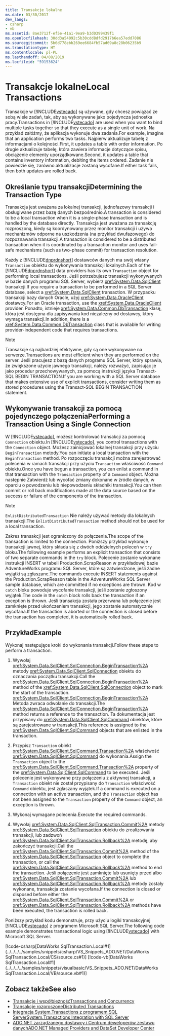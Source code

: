 ```yaml
---
title: Transakcje lokalne
ms.date: 03/30/2017
dev_langs:
- csharp
- vb
ms.assetid: 8ae3712f-ef5e-41a1-9ea9-b3d0399439f1
ms.openlocfilehash: 30dd3a54092c5b30cdd8dfd2917b6ea57edd7086
ms.sourcegitcommit: 5b6d778ebb269ee6684fb57ad69a8c28b06235b9
ms.translationtype: HT
ms.contentlocale: pl-PL
ms.lasthandoff: 04/08/2019
ms.locfileid: "59153624"
---
```

# <a name="local-transactions"></a><span data-ttu-id="bd275-102">Transakcje lokalne</span><span class="sxs-lookup"><span data-stu-id="bd275-102">Local Transactions</span></span>
<span data-ttu-id="bd275-103">Transakcje w [!INCLUDE[vstecado](../../../../includes/vstecado-md.md)] są używane, gdy chcesz powiązać ze sobą wiele zadań, tak, aby są wykonywane jako pojedyncza jednostka pracy.</span><span class="sxs-lookup"><span data-stu-id="bd275-103">Transactions in [!INCLUDE[vstecado](../../../../includes/vstecado-md.md)] are used when you want to bind multiple tasks together so that they execute as a single unit of work.</span></span> <span data-ttu-id="bd275-104">Na przykład załóżmy, że aplikacja wykonuje dwa zadania.</span><span class="sxs-lookup"><span data-stu-id="bd275-104">For example, imagine that an application performs two tasks.</span></span> <span data-ttu-id="bd275-105">Najpierw aktualizuje tabelę z informacjami o kolejności.</span><span class="sxs-lookup"><span data-stu-id="bd275-105">First, it updates a table with order information.</span></span> <span data-ttu-id="bd275-106">Po drugie aktualizuje tabelę, która zawiera informacje dotyczące spisu, obciążenie elementy uporządkowane.</span><span class="sxs-lookup"><span data-stu-id="bd275-106">Second, it updates a table that contains inventory information, debiting the items ordered.</span></span> <span data-ttu-id="bd275-107">Zadanie nie powiedzie się, zarówno aktualizacje zostaną wycofane.</span><span class="sxs-lookup"><span data-stu-id="bd275-107">If either task fails, then both updates are rolled back.</span></span>  
  
## <a name="determining-the-transaction-type"></a><span data-ttu-id="bd275-108">Określanie typu transakcji</span><span class="sxs-lookup"><span data-stu-id="bd275-108">Determining the Transaction Type</span></span>  
 <span data-ttu-id="bd275-109">Transakcja jest uważana za lokalnej transakcji, jednofazowy transakcji i obsługiwane przez bazę danych bezpośrednio.</span><span class="sxs-lookup"><span data-stu-id="bd275-109">A transaction is considered to be a local transaction when it is a single-phase transaction and is handled by the database directly.</span></span> <span data-ttu-id="bd275-110">Transakcja jest uważana za transakcję rozproszoną, kiedy są koordynowany przez monitor transakcji i używa mechanizmów odporne na uszkodzenia (na przykład dwufazowego) do rozpoznawania transakcji.</span><span class="sxs-lookup"><span data-stu-id="bd275-110">A transaction is considered to be a distributed transaction when it is coordinated by a transaction monitor and uses fail-safe mechanisms (such as two-phase commit) for transaction resolution.</span></span>  
  
 <span data-ttu-id="bd275-111">Każdy z [!INCLUDE[dnprdnshort](../../../../includes/dnprdnshort-md.md)] dostawców danych ma swój własny `Transaction` obiektu do wykonywania transakcji lokalnych.</span><span class="sxs-lookup"><span data-stu-id="bd275-111">Each of the [!INCLUDE[dnprdnshort](../../../../includes/dnprdnshort-md.md)] data providers has its own `Transaction` object for performing local transactions.</span></span> <span data-ttu-id="bd275-112">Jeśli potrzebujesz transakcji wykonywanych w bazie danych programu SQL Server, wybierz <xref:System.Data.SqlClient> transakcji.</span><span class="sxs-lookup"><span data-stu-id="bd275-112">If you require a transaction to be performed in a SQL Server database, select a <xref:System.Data.SqlClient> transaction.</span></span> <span data-ttu-id="bd275-113">W przypadku transakcji bazy danych Oracle, użyj <xref:System.Data.OracleClient> dostawcy.</span><span class="sxs-lookup"><span data-stu-id="bd275-113">For an Oracle transaction, use the <xref:System.Data.OracleClient> provider.</span></span> <span data-ttu-id="bd275-114">Ponadto, istnieje <xref:System.Data.Common.DbTransaction> klasę, która jest dostępna dla zapisywania kod niezależny od dostawcy, który wymaga transakcji.</span><span class="sxs-lookup"><span data-stu-id="bd275-114">In addition, there is a <xref:System.Data.Common.DbTransaction> class that is available for writing provider-independent code that requires transactions.</span></span>  
  
> [!NOTE]
> <span data-ttu-id="bd275-115">Transakcje są najbardziej efektywne, gdy są one wykonywane na serwerze.</span><span class="sxs-lookup"><span data-stu-id="bd275-115">Transactions are most efficient when they are performed on the server.</span></span> <span data-ttu-id="bd275-116">Jeśli pracujesz z bazą danych programu SQL Server, który sprawia, że zwiększone użycie jawnego transakcji, należy rozważyć, zapisując je jako procedur przechowywanych, za pomocą instrukcji języka Transact-SQL BEGIN TRANSACTION.</span><span class="sxs-lookup"><span data-stu-id="bd275-116">If you are working with a SQL Server database that makes extensive use of explicit transactions, consider writing them as stored procedures using the Transact-SQL BEGIN TRANSACTION statement.</span></span>
  
## <a name="performing-a-transaction-using-a-single-connection"></a><span data-ttu-id="bd275-117">Wykonywanie transakcji za pomocą pojedynczego połączenia</span><span class="sxs-lookup"><span data-stu-id="bd275-117">Performing a Transaction Using a Single Connection</span></span>  
 <span data-ttu-id="bd275-118">W [!INCLUDE[vstecado](../../../../includes/vstecado-md.md)], możesz kontrolować transakcji za pomocą `Connection` obiektu.</span><span class="sxs-lookup"><span data-stu-id="bd275-118">In [!INCLUDE[vstecado](../../../../includes/vstecado-md.md)], you control transactions with the `Connection` object.</span></span> <span data-ttu-id="bd275-119">Możesz zainicjować lokalnej transakcji przy użyciu `BeginTransaction` metody.</span><span class="sxs-lookup"><span data-stu-id="bd275-119">You can initiate a local transaction with the `BeginTransaction` method.</span></span> <span data-ttu-id="bd275-120">Po rozpoczęciu transakcji można zarejestrować polecenia w ramach transakcji przy użyciu `Transaction` właściwość `Command` obiektu.</span><span class="sxs-lookup"><span data-stu-id="bd275-120">Once you have begun a transaction, you can enlist a command in that transaction with the `Transaction` property of a `Command` object.</span></span> <span data-ttu-id="bd275-121">Można następnie Zatwierdź lub wycofać zmiany dokonane w źródle danych, w oparciu o powodzeniu lub niepowodzeniu składniki transakcji.</span><span class="sxs-lookup"><span data-stu-id="bd275-121">You can then commit or roll back modifications made at the data source based on the success or failure of the components of the transaction.</span></span>  
  
> [!NOTE]
>  <span data-ttu-id="bd275-122">`EnlistDistributedTransaction` Nie należy używać metody dla lokalnych transakcji.</span><span class="sxs-lookup"><span data-stu-id="bd275-122">The `EnlistDistributedTransaction` method should not be used for a local transaction.</span></span>  
  
 <span data-ttu-id="bd275-123">Zakres transakcji jest ograniczony do połączenia.</span><span class="sxs-lookup"><span data-stu-id="bd275-123">The scope of the transaction is limited to the connection.</span></span> <span data-ttu-id="bd275-124">Poniższy przykład wykonuje transakcji jawnej, który składa się z dwóch oddzielnych poleceń w `try` bloku.</span><span class="sxs-lookup"><span data-stu-id="bd275-124">The following example performs an explicit transaction that consists of two separate commands in the `try` block.</span></span> <span data-ttu-id="bd275-125">Polecenie zostanie wykonane instrukcji INSERT w tabeli Production.ScrapReason w przykładowej bazie AdventureWorks programu SQL Server, które są zatwierdzone, jeśli żadne wyjątki są zgłaszane.</span><span class="sxs-lookup"><span data-stu-id="bd275-125">The commands execute INSERT statements against the Production.ScrapReason table in the AdventureWorks SQL Server sample database, which are committed if no exceptions are thrown.</span></span> <span data-ttu-id="bd275-126">Kod w `catch` bloku powoduje wycofanie transakcji, jeśli zostanie zgłoszony wyjątek.</span><span class="sxs-lookup"><span data-stu-id="bd275-126">The code in the `catch` block rolls back the transaction if an exception is thrown.</span></span> <span data-ttu-id="bd275-127">Jeśli transakcja została przerwana lub połączenie jest zamknięte przed ukończeniem transakcji, jego zostanie automatycznie wycofana.</span><span class="sxs-lookup"><span data-stu-id="bd275-127">If the transaction is aborted or the connection is closed before the transaction has completed, it is automatically rolled back.</span></span>  
  
## <a name="example"></a><span data-ttu-id="bd275-128">Przykład</span><span class="sxs-lookup"><span data-stu-id="bd275-128">Example</span></span>  
 <span data-ttu-id="bd275-129">Wykonaj następujące kroki do wykonania transakcji.</span><span class="sxs-lookup"><span data-stu-id="bd275-129">Follow these steps to perform a transaction.</span></span>  
  
1.  <span data-ttu-id="bd275-130">Wywołaj <xref:System.Data.SqlClient.SqlConnection.BeginTransaction%2A> metody <xref:System.Data.SqlClient.SqlConnection> obiektu do oznaczania początku transakcji.</span><span class="sxs-lookup"><span data-stu-id="bd275-130">Call the <xref:System.Data.SqlClient.SqlConnection.BeginTransaction%2A> method of the <xref:System.Data.SqlClient.SqlConnection> object to mark the start of the transaction.</span></span> <span data-ttu-id="bd275-131"><xref:System.Data.SqlClient.SqlConnection.BeginTransaction%2A> Metoda zwraca odwołanie do transakcji.</span><span class="sxs-lookup"><span data-stu-id="bd275-131">The <xref:System.Data.SqlClient.SqlConnection.BeginTransaction%2A> method returns a reference to the transaction.</span></span> <span data-ttu-id="bd275-132">Ta dokumentacja jest przypisany do <xref:System.Data.SqlClient.SqlCommand> obiektów, które są zarejestrowane w transakcji.</span><span class="sxs-lookup"><span data-stu-id="bd275-132">This reference is assigned to the <xref:System.Data.SqlClient.SqlCommand> objects that are enlisted in the transaction.</span></span>  
  
2.  <span data-ttu-id="bd275-133">Przypisz `Transaction` obiekt <xref:System.Data.SqlClient.SqlCommand.Transaction%2A> właściwość <xref:System.Data.SqlClient.SqlCommand> do wykonania.</span><span class="sxs-lookup"><span data-stu-id="bd275-133">Assign the `Transaction` object to the <xref:System.Data.SqlClient.SqlCommand.Transaction%2A> property of the <xref:System.Data.SqlClient.SqlCommand> to be executed.</span></span> <span data-ttu-id="bd275-134">Jeśli polecenie jest wykonywane przy połączeniu z aktywnej transakcji, a `Transaction` obiekt nie został przypisany do `Transaction` właściwość `Command` obiektu, jest zgłaszany wyjątek.</span><span class="sxs-lookup"><span data-stu-id="bd275-134">If a command is executed on a connection with an active transaction, and the `Transaction` object has not been assigned to the `Transaction` property of the `Command` object, an exception is thrown.</span></span>  
  
3.  <span data-ttu-id="bd275-135">Wykonaj wymagane polecenia.</span><span class="sxs-lookup"><span data-stu-id="bd275-135">Execute the required commands.</span></span>  
  
4.  <span data-ttu-id="bd275-136">Wywołaj <xref:System.Data.SqlClient.SqlTransaction.Commit%2A> metody <xref:System.Data.SqlClient.SqlTransaction> obiektu do zrealizowania transakcji, lub zadzwoń <xref:System.Data.SqlClient.SqlTransaction.Rollback%2A> metodę, aby zakończyć transakcji.</span><span class="sxs-lookup"><span data-stu-id="bd275-136">Call the <xref:System.Data.SqlClient.SqlTransaction.Commit%2A> method of the <xref:System.Data.SqlClient.SqlTransaction> object to complete the transaction, or call the <xref:System.Data.SqlClient.SqlTransaction.Rollback%2A> method to end the transaction.</span></span> <span data-ttu-id="bd275-137">Jeśli połączenie jest zamknięte lub usunięty przed albo <xref:System.Data.SqlClient.SqlTransaction.Commit%2A> lub <xref:System.Data.SqlClient.SqlTransaction.Rollback%2A> metody zostały wykonane, transakcja zostanie wycofana.</span><span class="sxs-lookup"><span data-stu-id="bd275-137">If the connection is closed or disposed before either the <xref:System.Data.SqlClient.SqlTransaction.Commit%2A> or <xref:System.Data.SqlClient.SqlTransaction.Rollback%2A> methods have been executed, the transaction is rolled back.</span></span>  
  
 <span data-ttu-id="bd275-138">Poniższy przykład kodu demonstruje, przy użyciu logiki transakcyjnej [!INCLUDE[vstecado](../../../../includes/vstecado-md.md)] z programem Microsoft SQL Server.</span><span class="sxs-lookup"><span data-stu-id="bd275-138">The following code example demonstrates transactional logic using [!INCLUDE[vstecado](../../../../includes/vstecado-md.md)] with Microsoft SQL Server.</span></span>  
  
 [!code-csharp[DataWorks SqlTransaction.Local#1](../../../../samples/snippets/csharp/VS_Snippets_ADO.NET/DataWorks SqlTransaction.Local/CS/source.cs#1)]
 [!code-vb[DataWorks SqlTransaction.Local#1](../../../../samples/snippets/visualbasic/VS_Snippets_ADO.NET/DataWorks SqlTransaction.Local/VB/source.vb#1)]  
  
## <a name="see-also"></a><span data-ttu-id="bd275-139">Zobacz także</span><span class="sxs-lookup"><span data-stu-id="bd275-139">See also</span></span>

- [<span data-ttu-id="bd275-140">Transakcje i współbieżność</span><span class="sxs-lookup"><span data-stu-id="bd275-140">Transactions and Concurrency</span></span>](../../../../docs/framework/data/adonet/transactions-and-concurrency.md)
- [<span data-ttu-id="bd275-141">Transakcje rozproszone</span><span class="sxs-lookup"><span data-stu-id="bd275-141">Distributed Transactions</span></span>](../../../../docs/framework/data/adonet/distributed-transactions.md)
- [<span data-ttu-id="bd275-142">Integracja System.Transactions z programem SQL Server</span><span class="sxs-lookup"><span data-stu-id="bd275-142">System.Transactions Integration with SQL Server</span></span>](../../../../docs/framework/data/adonet/system-transactions-integration-with-sql-server.md)
- [<span data-ttu-id="bd275-143">ADO.NET zarządzanego dostawcy i Centrum deweloperów zestawu danych</span><span class="sxs-lookup"><span data-stu-id="bd275-143">ADO.NET Managed Providers and DataSet Developer Center</span></span>](https://go.microsoft.com/fwlink/?LinkId=217917)

